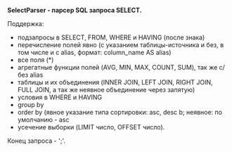 **SelectParser - парсер SQL запроса SELECT.**

Поддержка: 
  + подзапросы в SELECT, FROM, WHERE и HAVING (после знака)
  + перечисление полей явно (с указанием таблицы-источника и без, в том числе и с alias, формат: column_name AS alias)
  + все поля (*)
  + агрегатные функции полей (AVG, MIN, MAX, COUNT, SUM), так же с/без alias
  + таблицы и их объединения (INNER JOIN, LEFT JOIN, RIGHT JOIN, FULL JOIN, а так же неявное объединение через запятую)
  + условия в WHERE и  HAVING
  + group by 
  + order by (явное указание типа сортировки: asc, desc b; неявное: по умолчанию - asc
  + усечение выборки (LIMIT число, OFFSET число).
  
  Конец запроса - ';'.
  
  
